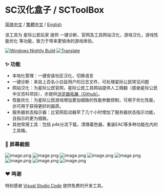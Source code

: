 # SC汉化盒子 / SCToolBox
 
[简体中文](https://github.com/StarCitizenToolBox/app/blob/main/README.md) / [繁體中文](https://github.com/StarCitizenToolBox/app/blob/main/README_zh-TW.md) / [English](https://github.com/StarCitizenToolBox/app/blob/main/README_en.md)

该工具为 星际公民玩家 提供 一键诊断，官网及工具网站汉化，游戏汉化，游戏性能优化 等功能，致力于带来更愉快的游戏体验。 

[![Windows Nightly Build](https://github.com/StarCitizenToolBox/app/actions/workflows/windows_nightly.yml/badge.svg)](https://github.com/StarCitizenToolBox/app/actions/workflows/windows_nightly.yml)    [![Translate](http://translate.42kit.com/widget/sctoolbox/CoreApp/svg-badge.svg)](http://translate.42kit.com/engage/sctoolbox/)   
### ✨ 功能
- 本地化管理：一键安装社区汉化，切换语言
- 一键诊断：来自上百名小白鼠用户的日志文件，可处理星际公民常见问题
- 网站汉化：为星际公民官网，星际公民工具网站提供人工精翻（感谢星际公民中文百科项目），亦提供[浏览器拓展（Github）](https://github.com/xkeyC/StarCitizenBoxBrowserEx )。
- 性能优化：为星际公民游戏增加更加细致的性能参数控制，可用于优化性能，亦可用于获得更好的画质。
- 服务器状态指示器：比官网启动器早了几个小时增加了服务器状态指示功能，且指示的更为细致。
- 其他常用工具：包括 p4k分流下载，清理着色器，重装EAC等多种功能在内的工具箱。

### 📸 屏幕截图
![image.png](https://s2.loli.net/2024/05/06/kX2nxsCp3y71lo4.png)
![image.png](https://s2.loli.net/2024/05/06/LIxt6D3WjJeXh5r.png)
![image.png](https://s2.loli.net/2024/05/06/FDXgTIP9HaL5QiW.png)
![image.png](https://s2.loli.net/2024/05/06/q6tSos41xCEAIju.png)
![image.png](https://s2.loli.net/2024/05/06/JScI2sXTFea3tKY.png)
![image.png](https://s2.loli.net/2024/05/06/kMXZrAunSV48YhK.png)
![image.png](https://s2.loli.net/2024/05/06/CAvKrsXmtpRh8Iw.png)
![image.png](https://s2.loli.net/2024/05/06/ZnYy7XpM69rboWP.png)
### ❤️ 鸣谢

特别感谢 [Visual Studio Code](https://code.visualstudio.com/) 提供免费的开发工具。
